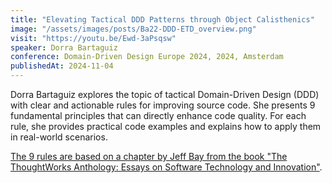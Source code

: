 ```yaml
---
title: "Elevating Tactical DDD Patterns through Object Calisthenics"
image: "/assets/images/posts/Ba22-DDD-ETD_overview.png"
visit: "https://youtu.be/Ewd-3aPsqsw"
speaker: Dorra Bartaguiz
conference: Domain-Driven Design Europe 2024, 2024, Amsterdam
publishedAt: 2024-11-04
---
```

Dorra Bartaguiz explores the topic of tactical Domain-Driven Design (DDD) with clear and actionable rules for improving source code. She presents 9 fundamental principles that can directly enhance code quality. For each rule, she provides practical code examples and explains how to apply them in real-world scenarios.

[The 9 rules are based on a chapter by Jeff Bay from the book "The ThoughtWorks Anthology: Essays on Software Technology and Innovation"](/knowledge/tools/nine_rules_of_object_calisthenics).